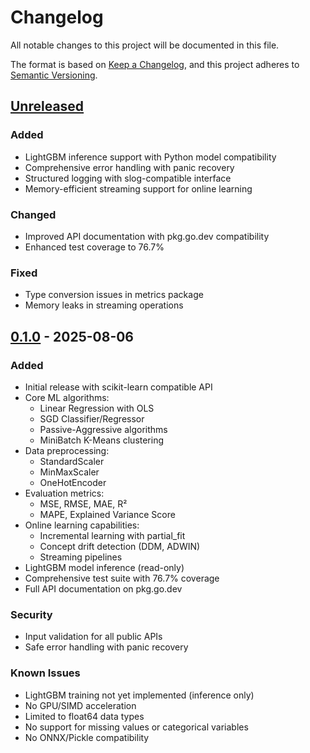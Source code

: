 # Changelog

All notable changes to this project will be documented in this file.

The format is based on [Keep a Changelog](https://keepachangelog.com/en/1.1.0/),
and this project adheres to [Semantic Versioning](https://semver.org/spec/v2.0.0.html).

## [Unreleased]

### Added
- LightGBM inference support with Python model compatibility
- Comprehensive error handling with panic recovery
- Structured logging with slog-compatible interface
- Memory-efficient streaming support for online learning

### Changed
- Improved API documentation with pkg.go.dev compatibility
- Enhanced test coverage to 76.7%

### Fixed
- Type conversion issues in metrics package
- Memory leaks in streaming operations

## [0.1.0] - 2025-08-06

### Added
- Initial release with scikit-learn compatible API
- Core ML algorithms:
  - Linear Regression with OLS
  - SGD Classifier/Regressor
  - Passive-Aggressive algorithms
  - MiniBatch K-Means clustering
- Data preprocessing:
  - StandardScaler
  - MinMaxScaler
  - OneHotEncoder
- Evaluation metrics:
  - MSE, RMSE, MAE, R²
  - MAPE, Explained Variance Score
- Online learning capabilities:
  - Incremental learning with partial_fit
  - Concept drift detection (DDM, ADWIN)
  - Streaming pipelines
- LightGBM model inference (read-only)
- Comprehensive test suite with 76.7% coverage
- Full API documentation on pkg.go.dev

### Security
- Input validation for all public APIs
- Safe error handling with panic recovery

### Known Issues
- LightGBM training not yet implemented (inference only)
- No GPU/SIMD acceleration
- Limited to float64 data types
- No support for missing values or categorical variables
- No ONNX/Pickle compatibility

[Unreleased]: https://github.com/YuminosukeSato/scigo/compare/v0.1.0...HEAD
[0.1.0]: https://github.com/YuminosukeSato/scigo/releases/tag/v0.1.0
